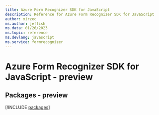 ```yaml
---
title: Azure Form Recognizer SDK for JavaScript
description: Reference for Azure Form Recognizer SDK for JavaScript
author: xirzec
ms.author: jeffish
ms.data: 01/26/2023
ms.topic: reference
ms.devlang: javascript
ms.service: formrecognizer
---
```

# Azure Form Recognizer SDK for JavaScript - preview
## Packages - preview
[!INCLUDE [packages](form-recognizer-index.md)]